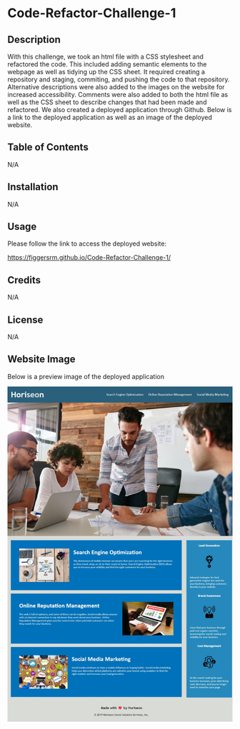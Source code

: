 # Code-Refactor-Challenge-1

## Description

With this challenge, we took an html file with a CSS stylesheet and refactored the code. This included adding semantic elements to the webpage as well as tidying up the CSS sheet. It required creating a repository and staging, commiting, and pushing the code to that repository. Alternative descriptions were also added to the images on the website for increased accessibility. Comments were also added to both the html file as well as the CSS sheet to describe changes that had been made and refactored. We also created a deployed application through Github. Below is a link to the deployed application as well as an image of the deployed website.

## Table of Contents

N/A

## Installation

N/A

## Usage

Please follow the link to access the deployed website:

https://figgersrm.github.io/Code-Refactor-Challenge-1/

## Credits

N/A

## License

N/A

## Website Image

Below is a preview image of the deployed application

![alt text](assets/images/figgersrm.github.io_Code-Refactor-Challenge-1_.jpg)
